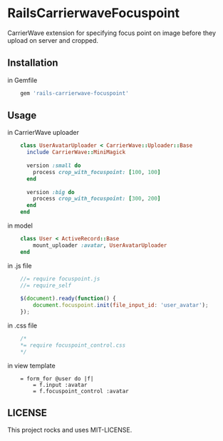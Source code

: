 # RailsCarrierwaveFocuspoint

CarrierWave extension for specifying focus point on image before they upload on server and cropped.

## Installation

in Gemfile

```Ruby
    gem 'rails-carrierwave-focuspoint'
```

## Usage

in CarrierWave uploader

```Ruby
    class UserAvatarUploader < CarrierWave::Uploader::Base
      include CarrierWave::MiniMagick
      
      version :small do
        process crop_with_focuspoint: [100, 100]
      end
      
      version :big do
        process crop_with_focuspoint: [300, 200]
      end
    end
```

in model

```Ruby
    class User < ActiveRecord::Base
        mount_uploader :avatar, UserAvatarUploader
    end
```

in .js file

```js
    //= require focuspoint.js
    //= require_self
    
    $(document).ready(function() {
        document.focuspoint.init(file_input_id: 'user_avatar');
    });
```

in .css file

```css
    /*
    *= require focuspoint_control.css
    */
```

in view template

```haml
    = form_for @user do |f|
        = f.input :avatar
        = f.focuspoint_control :avatar
```

## LICENSE

This project rocks and uses MIT-LICENSE.
